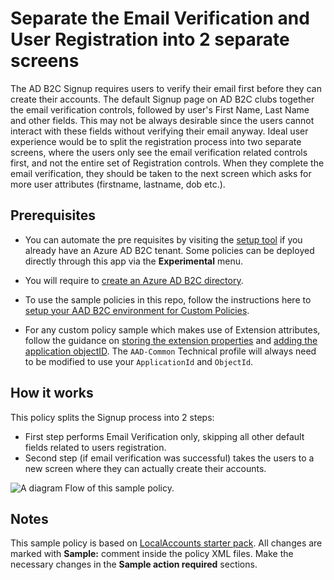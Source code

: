 # Separate the Email Verification and User Registration into 2 separate screens

The AD B2C Signup requires users to verify their email first before they can create their accounts. The default Signup page on AD B2C clubs together the email verification controls, followed by user's First Name, Last Name and other fields. This may not be always desirable since the users cannot interact with these fields without verifying their email anyway. Ideal user experience would be to split the registration process into two separate screens, where the users only see the email verification related controls first, and not the entire set of Registration controls. When they complete the email verification, they should be taken to the next screen which asks for more user attributes (firstname, lastname, dob etc.).

## Prerequisites
- You can automate the pre requisites by visiting the [setup tool](https://aka.ms/iefsetup) if you already have an Azure AD B2C tenant. Some policies can be deployed directly through this app via the **Experimental** menu.

- You will require to [create an Azure AD B2C directory](https://docs.microsoft.com/azure/active-directory-b2c/tutorial-create-tenant).

- To use the sample policies in this repo, follow the instructions here to [setup your AAD B2C environment for Custom Policies](https://docs.microsoft.com/azure/active-directory-b2c/active-directory-b2c-get-started-custom).

- For any custom policy sample which makes use of Extension attributes, follow the guidance on [storing the extension properties](https://docs.microsoft.com/en-us/azure/active-directory-b2c/active-directory-b2c-create-custom-attributes-profile-edit-custom#create-a-new-application-to-store-the-extension-properties) and [adding the application objectID](https://docs.microsoft.com/en-us/azure/active-directory-b2c/active-directory-b2c-create-custom-attributes-profile-edit-custom#modify-your-custom-policy-to-add-the-applicationobjectid). The `AAD-Common` Technical profile will always need to be modified to use your `ApplicationId` and `ObjectId`.

## How it works

This policy splits the Signup process into 2 steps:
 * First step performs Email Verification only, skipping all other default fields related to users registration.
 * Second step (if email verification was successful) takes the users to a new screen where they can actually create their accounts.
 
![A diagram Flow of this sample policy.](media/flow.png)

## Notes
This sample policy is based on [LocalAccounts starter pack](https://github.com/Azure-Samples/active-directory-b2c-custom-policy-starterpack/tree/master/LocalAccounts). All changes are marked with **Sample:** comment inside the policy XML files. Make the necessary changes in the **Sample action required** sections. 